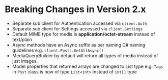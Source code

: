 # Breaking Changes in Version 2.x

- Separate sub client for Authentication accessed via `client.Auth`
- Separate sub client for Settings accessed via `client.Settings`
- Default MIME type for media is **application/octet-stream** instead of text/plain
- Async methods have an Async suffix as per naming C# naming guidelines e.g. `client.Posts.GetAllAsync()`
- MediaQueryBuilder by default will return all types of media instead of just images.
- Model properties that returned arrays are changed to List type e.g. `Tags` in `Post` class is now of type `List<int>` instead of `int[]` type